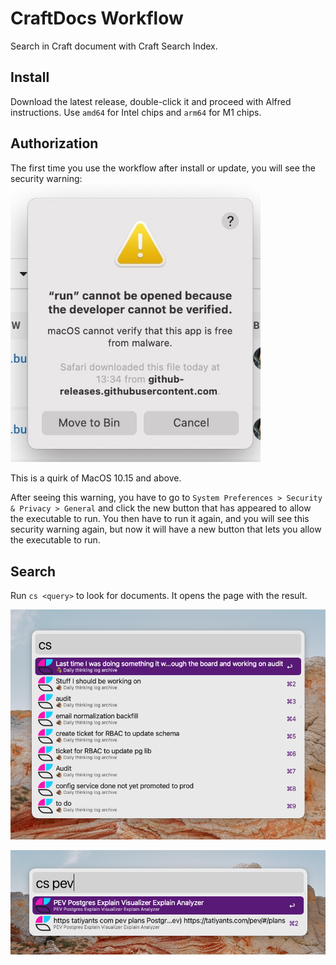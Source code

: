 # CraftDocs Workflow

Search in Craft document with Craft Search Index.

## Install
Download the latest release, double-click it and proceed with Alfred instructions.
Use `amd64` for Intel chips and `arm64` for M1 chips.

## Authorization
The first time you use the workflow after install or update, you will see the security warning:
<img alt="unidentified developer security warning" src="security_warning.jpeg" width="400">

This is a quirk of MacOS 10.15 and above.

After seeing this warning, you have to go to
`System Preferences > Security & Privacy > General`
and click the new button that has appeared to allow the executable to run.
You then have to run it again, and you will see this security warning again,
but now it will have a new button that lets you allow the executable to run.

## Search
Run `cs <query>` to look for documents.
It opens the page with the result.

![](search_1.png)

![](search_2.png)
